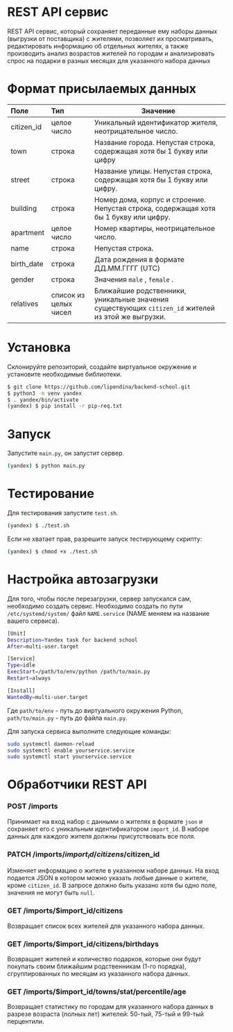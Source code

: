 # REST API сервис
REST API сервис, который сохраняет переданные ему наборы данных (выгрузки от поставщика) c жителями, позволяет их просматривать, редактировать информацию об отдельных жителях, а также производить анализ возрастов жителей по городам и анализировать спрос на подарки в разных месяцах для указанного набора данных

# Формат присылаемых данных
| Поле | Тип | Значение | 
| :--- | :--- | --- |  
| citizen_id | целое число | Уникальный идентификатор жителя, неотрицательное число. | 
| town | строка | Название города. Непустая строка, содержащая хотя бы 1 букву или цифру | 
| street | строка | Название улицы. Непустая строка, содержащая хотя бы 1 букву или цифру. |
| building  | строка | Номер дома, корпус и строение. Непустая строка, содержащая хотя бы 1 букву или цифру. | 
| apartment | целое число | Номер квартиры, неотрицательное число. |
| name | строка | Непустая строка. |
| birth_date | строка | Дата рождения в формате ДД.ММ.ГГГГ (UTC) |
| gender | строка | Значения `male` , `female` . |
| relatives | список из целых чисел | Ближайшие родственники, уникальные значения существующих `citizen_id` жителей из этой же выгрузки.|

# Установка
Склонируйте репозиторий, создайте виртуальное окружение и установите необходимые библиотеки.
```bash
$ git clone https://github.com/lipendina/backend-school.git
$ python3 -m venv yandex
$ . yandex/bin/activate
(yandex) $ pip install -r pip-req.txt
```

# Запуск
Запустите `main.py`, он запустит сервер.
```bash
(yandex) $ python main.py
```

# Тестирование
Для тестирования запустите `test.sh`.
```bash
(yandex) $ ./test.sh
```
Если не хватает прав, разрешите запуск тестирующему скрипту:
```bash
(yandex) $ chmod +x ./test.sh
```

# Настройка автозагрузки
Для того, чтобы после перезагрузки, сервер запускался сам, необходимо создать сервис.
Необходимо создать по пути `/etc/systemd/system/` файл `NAME.service` (NAME меняем на название вашего сервиса).
```bash
[Unit]
Description=Yandex task for backend school
After=multi-user.target

[Service]
Type=idle
ExecStart=/path/to/env/python /path/to/main.py
Restart=always

[Install]
WantedBy=multi-user.target
```
Где `path/to/env` - путь до виртуального окружения Python, `path/to/main.py` - путь до файла `main.py`.

Для запуска сервиса выполните следующие команды:
```bash
sudo systemctl daemon-reload
sudo systemctl enable yourservice.service
sudo systemctl start yourservice.service
```

# Обработчики REST API
### POST /imports
Принимает на вход набор с данными о жителях в формате `json` и сохраняет его с
уникальным идентификатором `import_id`. В наборе данных для каждого жителя должны присутствовать все поля.
### PATCH /imports/$import_id/citizens/$citizen_id
Изменяет информацию о жителе в указанном наборе данных. На вход подается JSON в котором можно указать любые данные о жителе, кроме `citizen_id`. В запросе должно быть указано хотя бы одно поле, значения не могут быть `null`.
### GET /imports/$import_id/citizens
Возвращает список всех жителей для указанного набора данных.
### GET /imports/$import_id/citizens/birthdays
Возвращает жителей и количество подарков, которые они будут покупать своим ближайшим родственникам (1-го порядка), сгруппированных по месяцам из указанного набора данных.
### GET /imports/$import_id/towns/stat/percentile/age
Возвращает статистику по городам для указанного набора данных в разрезе возраста (полных лет) жителей: 50-тый, 75-тый и 99-тый перцентили.